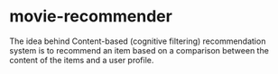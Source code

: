 # movie-recommender
The idea behind Content-based (cognitive filtering) recommendation system is to recommend an item based on a comparison between the content of the items and a user profile.
